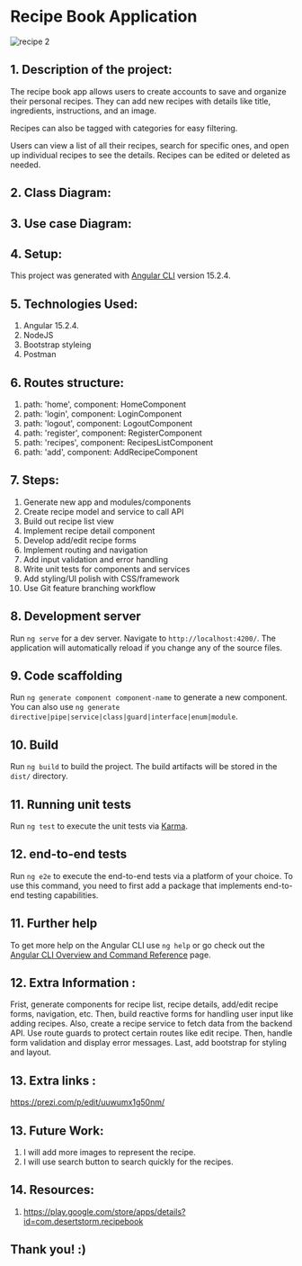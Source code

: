 # Recipe Book Application 

![recipe 2](https://github.com/amalg20/Final-Java-Angular-9w-GitHub-repo/assets/145042005/65d4e1d2-06f7-4bfb-ab1e-dc9575bc455e)



## 1. Description of the project:

The recipe book app allows users to create accounts to save and organize their personal recipes. They can add new recipes with details like title, ingredients, instructions, and an image. 

Recipes can also be tagged with categories for easy filtering. 

Users can view a list of all their recipes, search for specific ones, and open up individual recipes to see the details. Recipes can be edited or deleted as needed.


## 2. Class Diagram:

<!-- ![RestaurantManagementSystem](https://github.com/amalg20/java-project1-github-repo-sda/assets/145042005/c8361a5f-a66c-40b3-90ba-6cc065f51cd4) -->

## 3. Use case Diagram:


## 4. Setup:

This project was generated with [Angular CLI](https://github.com/angular/angular-cli) version 15.2.4. 


## 5. Technologies Used:

1. Angular 15.2.4.
2. NodeJS
3. Bootstrap styleing
4. Postman


## 6. Routes structure:

1. path: 'home', component: HomeComponent 
2. path: 'login', component: LoginComponent 
3. path: 'logout', component: LogoutComponent 
4. path: 'register', component: RegisterComponent
5. path: 'recipes', component: RecipesListComponent 
6. path: 'add', component: AddRecipeComponent 


## 7. Steps:

1) Generate new app and modules/components
2) Create recipe model and service to call API
3) Build out recipe list view
4) Implement recipe detail component
5) Develop add/edit recipe forms
6) Implement routing and navigation
7) Add input validation and error handling
8) Write unit tests for components and services
9) Add styling/UI polish with CSS/framework
10) Use Git feature branching workflow


## 8. Development server

Run `ng serve` for a dev server. Navigate to `http://localhost:4200/`. The application will automatically reload if you change any of the source files.

## 9. Code scaffolding

Run `ng generate component component-name` to generate a new component. You can also use `ng generate directive|pipe|service|class|guard|interface|enum|module`.

## 10. Build

Run `ng build` to build the project. The build artifacts will be stored in the `dist/` directory.

## 11. Running unit tests

Run `ng test` to execute the unit tests via [Karma](https://karma-runner.github.io).

## 12.  end-to-end tests

Run `ng e2e` to execute the end-to-end tests via a platform of your choice. To use this command, you need to first add a package that implements end-to-end testing capabilities.

## 11. Further help

To get more help on the Angular CLI use `ng help` or go check out the [Angular CLI Overview and Command Reference](https://angular.io/cli) page.


## 12. Extra Information :

Frist, generate components for recipe list, recipe details, add/edit recipe forms, navigation, etc. Then, build reactive forms for handling user input like adding recipes. Also, create a recipe service to fetch data from the backend API. Use route guards to protect certain routes like edit recipe. Then, handle form validation and display error messages. Last, add bootstrap for styling and layout.


## 13. Extra links : 

https://prezi.com/p/edit/uuwumx1g50nm/

## 13. Future Work:

1. I will add more images to represent the recipe.
2. I will use search button to search quickly for the recipes.


## 14. Resources:

1. https://play.google.com/store/apps/details?id=com.desertstorm.recipebook


## Thank you! :)

